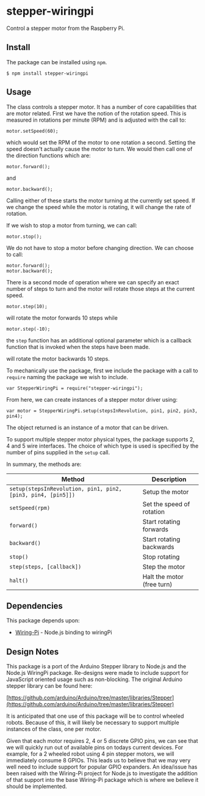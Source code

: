 # stepper-wiringpi

Control a stepper motor from the Raspberry Pi.

## Install
The package can be installed using `npm`.

```
$ npm install stepper-wiringpi
```

## Usage
The class controls a stepper motor.  It has a number of core capabilities that are motor related.  First we have the
notion of the rotation speed.  This is measured in rotations per minute (RPM) and is adjusted with the call to:

```
motor.setSpeed(60);
```

which would set the RPM of the motor to one rotation a second.  Setting the speed doesn't actually cause the motor to
turn.  We would then call one of the direction functions which are:

```
motor.forward();
```

and

```
motor.backward();
```

Calling either of these starts the motor turning at the currently set speed.  If we change the speed while the motor is
rotating, it will change the rate of rotation.

If we wish to stop a motor from turning, we can call:

```
motor.stop();
```

We do not have to stop a motor before changing direction.  We can choose to call:
```
motor.forward();
motor.backward();
```

There is a second mode of operation where we can specify an exact number of steps to turn and the motor will rotate
those steps at the current speed.

```
motor.step(10);
```

will rotate the motor forwards 10 steps while

```
motor.step(-10);
```

the `step` function has an additional optional parameter which is a callback function that is invoked when the steps have been made.

will rotate the motor backwards 10 steps.

To mechanically use the package, first we include the package with a call to `require` naming the package we wish to include.

```
var StepperWiringPi = require("stepper-wiringpi");
```

From here, we can create instances of a stepper motor driver using:

```
var motor = StepperWiringPi.setup(stepsInRevolution, pin1, pin2, pin3, pin4);
```

The object returned is an instance of a motor that can be driven.

To support multiple stepper motor physical types, the package supports 2, 4 and 5 wire interfaces.  The choice of which type is used
is specified by the number of pins supplied in the `setup` call.

In summary, the methods are:

| Method                                                       | Description                |
|--------------------------------------------------------------|----------------------------|
| `setup(stepsInRevolution, pin1, pin2, [pin3, pin4, [pin5]])` | Setup the motor            |
| `setSpeed(rpm)`                                              | Set the speed of rotation  |
| `forward()`                                                  | Start rotating forwards    |
| `backward()`                                                 | Start rotating backwards   |
| `stop()`                                                     | Stop rotating              |
| `step(steps, [callback])`                                    | Step the motor             |
| `halt()`                                                     | Halt the motor (free turn) |

## Dependencies
This package depends upon:

* [Wiring-Pi](https://github.com/eugeneware/wiring-pi) - Node.js binding to wiringPi


## Design Notes
This package is a port of the Arduino Stepper library to Node.js and the Node.js WiringPi package.  Re-designs were
made to include support for JavaScript oriented usage such as non-blocking.  The original Arduino stepper
library can be found here:

[https://github.com/arduino/Arduino/tree/master/libraries/Stepper](https://github.com/arduino/Arduino/tree/master/libraries/Stepper)

It is anticipated that one use of this package will be to control wheeled robots.  Because of this, it will likely be necessary to support
multiple instances of the class, one per motor. 

Given that each motor requires 2, 4 or 5 discrete GPIO pins, we can see that we will quickly run out of available pins on todays current
devices.  For example, for a 2 wheeled robot using 4 pin stepper motors, we will immediately consume 8 GPIOs.  This leads us to believe that
we may very well need to include support for popular GPIO expanders.  An idea/issue has been raised with the Wiring-Pi project for
Node.js to investigate the addition of that support into the base Wiring-Pi package which is where we believe it should be implemented.

